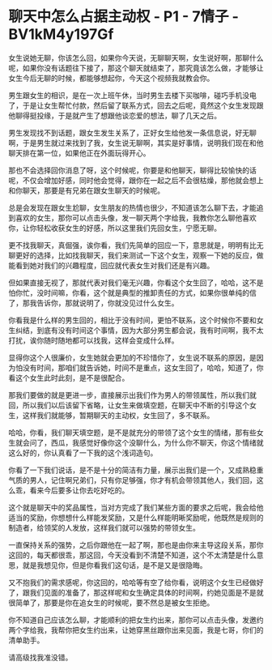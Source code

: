 # 聊天中怎么占据主动权 - P1 - 7情子 - BV1kM4y197Gf

女生说她无聊，你该怎么回，如果你今天说，无聊聊天啊，女生说好啊，那聊什么呢，如果你没有话题往下接了，那这个聊天就结束了，那究竟该怎么做，才能够让女生今后无聊的时候，都能够想起你，今天这个视频我就教会你。

男生跟女生的相识，是在一次上班午休，当时男生去楼下买咖啡，碰巧手机没电了，于是让女生帮忙付款，然后留了联系方式，回去之后呢，竟然这个女生发现跟他聊得挺投缘，于是就产生了想跟他谈恋爱的想法，聊了几天之后。

男生发现找不到话题，跟女生发生关系了，正好女生给他发一条信息说，好无聊啊，于是男生就过来找到了我，女生说无聊啊，其实是好事情，说明我们现在和他聊天排在第一位，如果他正在外面玩得开心。

那也不会选择回你消息了呀，这个时候呢，你要是和他聊天，聊得比较愉快的话呢，不仅会增加好感，同时他会觉得，跟你在一起之后不会很枯燥，那他就会想上和你聊天，那要是有兄弟在跟女生聊天的时候呢。

总是会发现在跟女生尬聊，女生朋友的热情也很少，不知道该怎么聊下去，才能追到喜欢的女生，那你可以点击头像，发一聊天两个字给我，我教你怎么聊他喜欢你，让你轻松收获女生的好感，所以这里我们先回女生，宁愿无聊。

更不找我聊天，真倔强，诶你看，我们先简单的回应一下，意思就是，明明有比无聊更好的选择，比如找我聊天，我们来测试一下这个女生，观察一下她的反应，做能看到她对我们的兴趣程度，回应就代表女生对我们还是有兴趣。

但如果直接无视了，那就代表对我们毫无兴趣，你看这个女生回了，哈哈，这不是怕你忙，没时间嘛，你看，这个就是典型的推卸责任的方式，如果你很单纯的信了，那我告诉你，那就说明了，你就没见过什么女生。

你看我是什么样的男生回的，相比于没有时间，更怕不联系，这个时候你不要和女生纠结，到底有没有时间这个事情，因为大部分男生都会说，我有时间啊，我不太打扰，诶你随时随地都可以找我，这样会变成什么样。

显得你这个人很廉价，女生她就会更加的不珍惜你了，女生说不联系的原因，是因为怕没有时间，那咱们就告诉她，时间不是重点，这女生回了，哈哈，知道了，你看这个女生此时此刻，是不是很配合。

那我们要做的就是更进一步，直接展示出我们作为男人的带领属性，所以我们就回，所以我们以后该留下省略，让女生来做填空题，在聊天中不断的引导这个女生，这样我们就能够，暂期聊天的主动权，女生回了，多不联系。

哈哈，你看，我们聊天填空题，是不是就充分的带领了这个女生的情绪，那有些女生就会问了，西瓜，我感觉好像你这个没聊什么，为什么你不聊天，你这个情绪就这么好的，你认真看了一下我的这个浅词造句。

你看了一下我们说话，是不是十分的简洁有力量，展示出我们是一个，又成熟稳重气质的男人，记住啊兄弟们，只有你足够强，你才有机会带领其他人，我们回，这么乖，看来今后要多让你去吃好吃的。

这个就是聊天中的奖品属性，当对方完成了我们某些方面的要求之后呢，我会给他适当的奖励，你想想什么样能发奖励，又是什么样能明晰奖励呢，他既然是规则的制造者，给领奖的人发放，这样我们就可以强势的带领女生。

一直保持关系的强势，之后你跟他在一起了啊，那也是由你来主导这段关系，那你这回的，每天都很乖，那这回，今天没看到不清楚不知道，这个不太清楚是什么意思，就是我想见你，但是你看我们这句话，是不是又是很隐晦。

又不抱我们的需求感呢，你这回的，哈哈等有空了给你看，说明这个女生已经做好了，跟我们见面的准备了，那这样呢和女生确定具体的时间啊，约她见面是不是就很简单了，那要是你在追女生的时候呢，要不然总是被女生拒绝。

你不知道自己应该怎么聊，才能顺利的把女生约出来，那你可以点击头像，发邀约两个字给我，我帮你把女生约出来，让她穿黑丝跟你出来见面，我是七哥，你们的清单助手。

请高级找我准没错。